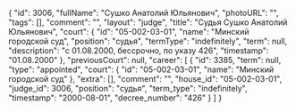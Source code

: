 {
    "id": 3006,
    "fullName": "Сушко Анатолий Юльянович",
    "photoURL": "",
    "tags": [],
    "comment": "",
    "layout": "judge",
    "title": "Судья Сушко Анатолий Юльянович",
    "court": {
        "id": "05-002-03-01",
        "name": "Минский городской суд",
        "position": "судья",
        "termType": "indefinitely",
        "term": null,
        "description": "c 01.08.2000, бессрочно, по указу 426",
        "timestamp": "01.08.2000"
    },
    "previousCourt": null,
    "career": [
        {
            "id": 3385,
            "term": null,
            "type": "appointed",
            "court": {
                "id": "05-002-03-01",
                "name": "Минский городской суд"
            },
            "extra": [],
            "comment": "",
            "house_id": "05-002-03-01",
            "judge_id": 3006,
            "position": "судья",
            "term_type": "indefinitely",
            "timestamp": "2000-08-01",
            "decree_number": "426"
        }
    ]
}